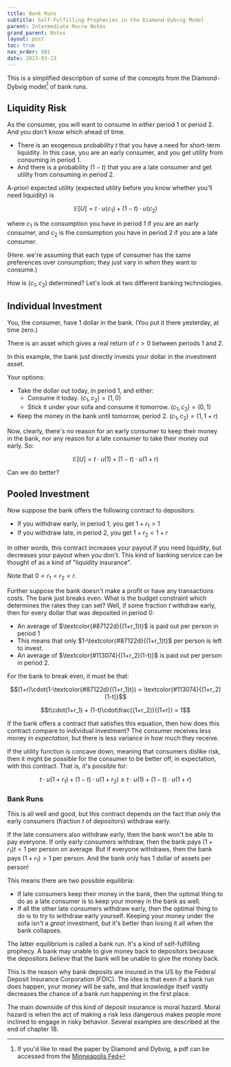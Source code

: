 ```yaml
---
title: Bank Runs
subtitle: Self-Fulfilling Prophecies in the Diamond-Dybvig Model
parent: Intermediate Macro Notes
grand_parent: Notes
layout: post
toc: true
nav_order: 601
date: 2023-03-13
---
```



This is a simplified description of some of the concepts from the Diamond-Dybvig model[^ddcite] of bank runs.

[^ddcite]: If you'd like to read the paper by Diamond and Dybvig, a pdf can be accessed from the [Minneapolis Fed](https://www.minneapolisfed.org/research/quarterly-review/bank-runs-deposit-insurance-and-liquidity)



## Liquidity Risk

As the consumer, you will want to consume in *either* period 1 or period 2.
And you don't know which ahead of time.

- There is an exogenous probability $t$ that you have a need for short-term liquidity. In this case, you are an early consumer, and you get utility from consuming in period 1.
- And there is a probability $(1-t)$ that you are a late consumer and get utility from consuming in period 2.

A-priori expected utility (expected utility before you know whether you'll need liquidity) is

$$\mathbb E [U] = t \cdot u(c_1) + (1-t) \cdot u(c_2)$$

where $c_1$ is the consumption you have in period 1 if you are an early consumer,
and $c_2$ is the consumption you have in period 2 if you are a late consumer.

(Here. we're assuming that each type of consumer has the same preferences over consumption; they just vary in *when* they want to consume.)

How is $(c_1,c_2)$ determined?
Let's look at two different banking technologies.




## Individual Investment

You, the consumer, have 1 dollar in the bank.
(You put it there yesterday, at time zero.)

There is an asset which gives a real return of $r > 0$ between periods 1 and 2.

In this example, the bank just directly invests your dollar in the investment asset.

Your options:

- Take the dollar out today, in period 1, and either:
    - Consume it today. $(c_1,c_2)=(1,0)$
    - Stick it under your sofa and consume it tomorrow. $(c_1,c_2)=(0,1)$
- Keep the money in the bank until tomorrow, period 2. $(c_1,c_2)=(1,1+r)$

Now, clearly, there's no reason for an early consumer to keep their money in the bank,
nor any reason for a late consumer to take their money out early.
So:

$$\mathbb E [U] = t \cdot u(1) + (1-t) \cdot u(1+r)$$

Can we do better?




## Pooled Investment

Now suppose the bank offers the following contract to depositors:

- If you withdraw early, in period 1, you get $1+r_1 > 1$
- If you withdraw late, in period 2, you get $1+r_2 < 1+r$

In other words, this contract increases your payout if you need liquidity,
but decreases your payout when you don't.
This kind of banking service can be thought of as a kind of "liquidity insurance".

Note that $0 < r_1 < r_2 < r$.

Further suppose the bank doesn't make a profit or have any transactions costs.
The bank just breaks even.
What is the budget constraint which determines the rates they can set?
Well, if some fraction $t$ withdraw early, 
then for every dollar that was deposited in period 0:

- An average of $\textcolor{#87122d}{(1+r_1)t}$ is paid out per person in period 1
- This means that only $1-\textcolor{#87122d}{(1+r_1)t}$ per person is left to invest.
- An average of $\textcolor{#113074}{(1+r_2)(1-t)}$ is paid out per person in period 2.

For the bank to break even, it must be that:

$$(1+r)\cdot(1-\textcolor{#87122d}{(1+r_1)t}) = \textcolor{#113074}{(1+r_2)(1-t)}$$

$$t\cdot(1+r_1) + (1-t)\cdot\frac{(1+r_2)}{(1+r)} = 1$$

If the bank offers a contract that satisfies this equation, 
then how does this contract compare to individual investment?
The consumer receives less money *in expectation*,
but there is less variance in how much they receive.

If the utility function is concave down, meaning that consumers dislike risk,
then it might be possible for the consumer to be better off, in expectation, with this contract.
That is, it's possible for:

$$t \cdot u(1+r_1) + (1-t) \cdot u(1+r_2) \geq t \cdot u(1) + (1-t) \cdot u(1+r)$$


### Bank Runs

This is all well and good, but this contract depends on the fact that 
only the early consumers (fraction $t$ of depositors) withdraw early.

If the late consumers also withdraw early, 
then the bank won't be able to pay everyone.
If only early consumers withdraw, then the bank pays $(1+r_1)t < 1$ per person on average.
But if everyone withdraws, then the bank pays $(1+r_1) > 1$ per person.
And the bank only has 1 dollar of assets per person!

This means there are two possible equilibria:
- If late consumers keep their money in the bank, then the optimal thing to do as a late consumer is to keep your money in the bank as well. 
- If all the other late consumers withdraw early, then the optimal thing to do is to try to withdraw early yourself. Keeping your money under the sofa isn't a *great* investment, but it's better than losing it all when the bank collapses.

The latter equilibrium is called a bank run.
It's a kind of self-fulfilling prophecy.
A bank may unable to give money back to depositors
because the depositors *believe* that the bank will be unable to give the money back.


This is the reason why bank deposits are insured in the US by the Federal Deposit Insurance Corporation (FDIC).
The idea is that even if a bank run does happen, your money will be safe,
and that knowledge itself vastly decreases the chance of a bank run happening in the first place.

The main downside of this kind of deposit insurance is moral hazard.
Moral hazard is when the act of making a risk less dangerous
makes people more inclined to engage in risky behavior.
Several examples are described at the end of chapter 18.



<!--
Comparison to risk compensation?

Examples of moral hazard / risk compensation:
- Riskier investments when losses are insured.
- safer cars leads to riskier driving
- parachutes lead to people skydiving
- bike helmets cause cyclists to drive less cautiously
- flood insurance causes people to build in floodplains

refer to tullock spike

All the member banks pay money to the FDIC, and when a bank fails because of a bank run, the FDIC steps in to take over [add more details here]
-->

